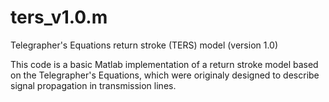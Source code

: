 # ters_v1.0.m
Telegrapher's Equations return stroke (TERS) model (version 1.0)

This code is a basic Matlab implementation of a return stroke model based on the Telegrapher's Equations, which were originaly designed to describe signal propagation in transmission lines.
